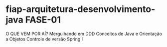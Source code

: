 # fiap-arquitetura-desenvolvimento-java FASE-01

O QUE VEM POR AÍ?
  Mergulhando em DDD
  Conceitos de Java e Orientação a Objetos
  Controle de versão
  Spring I
